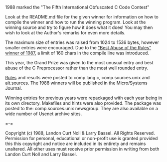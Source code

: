 1988 marked the "The Fifth International Obfuscated C Code Contest"


Look at the README.md file for the given winner for information
on how to compile the winner and how to run the winning program.
Look at the winning source and try to figure how it does what it does!
You may then wish to look at the Author's remarks for even more details.

The maximum size of entries was raised from 1024 to 1536 bytes, however
smaller entries were encouraged.  Due to the ["Best Abuse of the Rules"
winner of 1987](../1987/biggar/), a limit of 160 chars in the compile line was
introduced.

This year, the Grand Prize was given to the most unusual entry and best
abuse of the C Preprocessor rather than the most well rounded entry.

[Rules](rules.txt) and results were posted to comp.lang.c, comp.sources.unix and
alt.sources.  The 1988 winners will be published in the Micro/Systems Journal.

Winning entries for previous years were repackaged with each year
being in its own directory.  Makefiles and hints were also provided.
The package was posted to the: comp.sources.unix newsgroup.  They are
also available on a wide number of Usenet archive sites.

=-=

Copyright (c) 1988, Landon Curt Noll & Larry Bassel.
All Rights Reserved.  Permission for personal, educational or non-profit use is
granted provided this this copyright and notice are included in its entirety
and remains unaltered.  All other uses must receive prior permission in writing
from both Landon Curt Noll and Larry Bassel.
